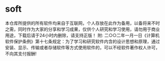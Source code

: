 # soft
本仓库所提供的所有软件均来自于互联网，个人存放在此作为备用，以备将来不时之需，同时作为大家的分享和学习成果，仅供个人研究和学习使用，请勿用于商业用途，下载后请于24小时内删除，请支持正版！  附: 二○○二年一月一日《计算机软件保护条例》第十七条规定：为了学习和研究软件内含的设计思想和原理，通过安装、显示、传输或者存储软件等方式使用软件的，可以不经软件著作权人许可，不向其支付报酬!
